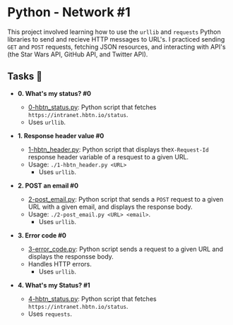 # Python - Network #1

This project involved learning how to use the `urllib` and `requests` Python
libraries to send and recieve HTTP messages to URL's. I practiced sending `GET`
and `POST` requests, fetching JSON resources, and interacting with API's (the Star Wars API, GitHub API, and Twitter API).

## Tasks :page_with_curl:

* **0. What's my status? #0**
  * [0-hbtn_status.py](./0-hbtn_status.py): Python script that fetches
  `https://intranet.hbtn.io/status`.
  * Uses `urllib`.

* **1. Response header value #0**
  * [1-hbtn_header.py](./1-hbtn_header.py): Python script that displays the`X-Request-Id` response header variable of a resquest to a given URL.
  * Usage: `./1-hbtn_header.py <URL>`
    * Uses `urllib`.

* **2. POST an email #0**
  * [2-post_email.py](./2-post_email.py): Python script that sends a `POST` request to a  given URL with a given email, and displays the response body.
  * Usage: `./2-post_email.py <URL> <email>`.
    * Uses `urllib`.

* **3. Error code #0**
  * [3-error_code.py](./3-error_code.py): Python script sends a request to a given URL and displays the responsse body.
  * Handles HTTP errors.
    * Uses `urllib`.

* **4. What's my Status? #1**
  * [4-hbtn_status.py](./4-hbtn_status.py): Python script that fetches `https://intranet.hbtn.io/status`.
  * Uses `requests`.

